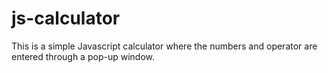 # js-calculator
This is a simple Javascript calculator where the numbers and operator are entered through a pop-up window.

